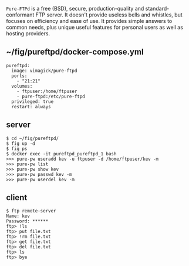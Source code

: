 `Pure-FTPd` is a free (BSD), secure, production-quality and standard-conformant
FTP server. It doesn't provide useless bells and whistles, but focuses on
efficiency and ease of use. It provides simple answers to common needs, plus
unique useful features for personal users as well as hosting providers. 


## ~/fig/pureftpd/docker-compose.yml

```
pureftpd:
  image: vimagick/pure-ftpd
  ports:
    - "21:21"
  volumes:
    - ftpuser:/home/ftpuser
    - pure-ftpd:/etc/pure-ftpd
  privileged: true
  restart: always
```

## server

```
$ cd ~/fig/pureftpd/
$ fig up -d
$ fig ps
$ docker exec -it pureftpd_pureftpd_1 bash
>>> pure-pw useradd kev -u ftpuser -d /home/ftpuser/kev -m
>>> pure-pw list
>>> pure-pw show kev
>>> pure-pw passwd kev -m
>>> pure-pw userdel kev -m
```

## client

```
$ ftp remote-server
Name: kev
Password: ******
ftp> !ls
ftp> put file.txt
ftp> !rm file.txt
ftp> get file.txt
ftp> del file.txt
ftp> ls
ftp> bye
```

